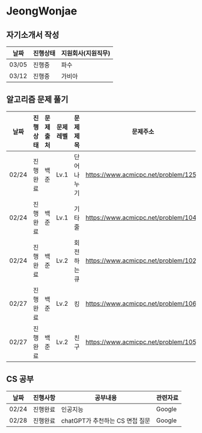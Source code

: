 # JeongWonjae

## 자기소개서 작성
|날짜|진행상태|지원회사(지원직무)|
|----|----|----|
|03/05|진행중|파수|
|03/12|진행중|가비아|


## 알고리즘 문제 풀기
|날짜|진행상태|문제출처|문제레벨|문제제목|문제주소|파일명|
|----|----|----|----|----|----|----|
|02/24|진행완료|백준|Lv.1|단어나누기|https://www.acmicpc.net/problem/1251|baek_1251.py|
|02/24|진행완료|백준|Lv.1|기타줄|https://www.acmicpc.net/problem/1049|baek_1049.py|
|02/24|진행완료|백준|Lv.2|회전하는 큐|https://www.acmicpc.net/problem/1021|baek_1021.py|
|02/27|진행완료|백준|Lv.2|킹|https://www.acmicpc.net/problem/1063|baek_1063.py|
|02/27|진행완료|백준|Lv.2|친구|https://www.acmicpc.net/problem/1058|baek_1058.py|

## CS 공부
|날짜|진행사항|공부내용|관련자료|
|----|----|----|----|
|02/24|진행완료|인공지능|Google|
|02/28|진행완료|chatGPT가 추천하는 CS 면접 질문|Google|